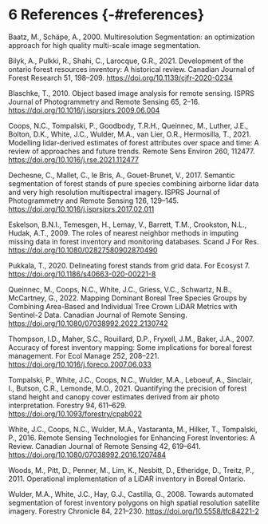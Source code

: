 # **6** References {-#references}

Baatz, M., Schäpe, A., 2000. Multiresolution Segmentation: an optimization approach for high quality multi-scale image segmentation.

Bilyk, A., Pulkki, R., Shahi, C., Larocque, G.R., 2021. Development of the ontario forest resources inventory: A historical review. Canadian Journal of Forest Research 51, 198–209. https://doi.org/10.1139/cjfr-2020-0234

Blaschke, T., 2010. Object based image analysis for remote sensing. ISPRS Journal of Photogrammetry and Remote Sensing 65, 2–16. https://doi.org/10.1016/j.isprsjprs.2009.06.004

Coops, N.C., Tompalski, P., Goodbody, T.R.H., Queinnec, M., Luther, J.E., Bolton, D.K., White, J.C., Wulder, M.A., van Lier, O.R., Hermosilla, T., 2021. Modelling lidar-derived estimates of forest attributes over space and time: A review of approaches and future trends. Remote Sens Environ 260, 112477. https://doi.org/10.1016/j.rse.2021.112477

Dechesne, C., Mallet, C., le Bris, A., Gouet-Brunet, V., 2017. Semantic segmentation of forest stands of pure species combining airborne lidar data and very high resolution multispectral imagery. ISPRS Journal of Photogrammetry and Remote Sensing 126, 129–145. https://doi.org/10.1016/j.isprsjprs.2017.02.011

Eskelson, B.N.I., Temesgen, H., Lemay, V., Barrett, T.M., Crookston, N.L., Hudak, A.T., 2009. The roles of nearest neighbor methods in imputing missing data in forest inventory and monitoring databases. Scand J For Res. https://doi.org/10.1080/02827580902870490

Pukkala, T., 2020. Delineating forest stands from grid data. For Ecosyst 7. https://doi.org/10.1186/s40663-020-00221-8

Queinnec, M., Coops, N.C., White, J.C., Griess, V.C., Schwartz, N.B., McCartney, G., 2022. Mapping Dominant Boreal Tree Species Groups by Combining Area-Based and Individual Tree Crown LiDAR Metrics with Sentinel-2 Data. Canadian Journal of Remote Sensing. https://doi.org/10.1080/07038992.2022.2130742

Thompson, I.D., Maher, S.C., Rouillard, D.P., Fryxell, J.M., Baker, J.A., 2007. Accuracy of forest inventory mapping: Some implications for boreal forest management. For Ecol Manage 252, 208–221. https://doi.org/10.1016/j.foreco.2007.06.033

Tompalski, P., White, J.C., Coops, N.C., Wulder, M.A., Leboeuf, A., Sinclair, I., Butson, C.R., Lemonde, M.O., 2021. Quantifying the precision of forest stand height and canopy cover estimates derived from air photo interpretation. Forestry 94, 611–629. https://doi.org/10.1093/forestry/cpab022

White, J.C., Coops, N.C., Wulder, M.A., Vastaranta, M., Hilker, T., Tompalski, P., 2016. Remote Sensing Technologies for Enhancing Forest Inventories: A Review. Canadian Journal of Remote Sensing 42, 619–641. https://doi.org/10.1080/07038992.2016.1207484

Woods, M., Pitt, D., Penner, M., Lim, K., Nesbitt, D., Etheridge, D., Treitz, P., 2011. Operational implementation of a LiDAR inventory in Boreal Ontario.

Wulder, M.A., White, J.C., Hay, G.J., Castilla, G., 2008. Towards automated segmentation of forest inventory polygons on high spatial resolution satellite imagery. Forestry Chronicle 84, 221–230. https://doi.org/10.5558/tfc84221-2
